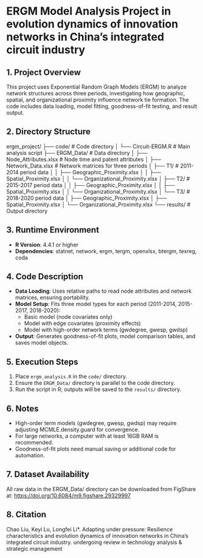 # ERGM Model Analysis Project in evolution dynamics of innovation networks in China’s integrated circuit industry

## 1. Project Overview
This project uses Exponential Random Graph Models (ERGM) to analyze network structures across three periods, investigating how geographic, spatial, and organizational proximity influence network tie formation. The code includes data loading, model fitting, goodness-of-fit testing, and result output.

## 2. Directory Structure
ergm_project/
├── code/ # Code directory
│ └── Circuit-ERGM.R # Main analysis script
├── ERGM_Data/ # Data directory
│ ├── Node_Attributes.xlsx # Node time and patent attributes
│ ├── Network_Data.xlsx # Network matrices for three periods
│ ├── T1/ # 2011-2014 period data
│ │ ├── Geographic_Proximity.xlsx
│ │ ├── Spatial_Proximity.xlsx
│ │ └── Organizational_Proximity.xlsx
│ ├── T2/ # 2015-2017 period data
│ │ ├── Geographic_Proximity.xlsx
│ │ ├── Spatial_Proximity.xlsx
│ │ └── Organizational_Proximity.xlsx
│ └── T3/ # 2018-2020 period data
│ ├── Geographic_Proximity.xlsx
│ ├── Spatial_Proximity.xlsx
│ └── Organizational_Proximity.xlsx
└── results/ # Output directory

## 3. Runtime Environment
- **R Version**: 4.4.1 or higher
- **Dependencies**: statnet, network, ergm, tergm, openxlsx, btergm, texreg, coda

## 4. Code Description
- **Data Loading**: Uses relative paths to read node attributes and network matrices, ensuring portability.
- **Model Setup**: Fits three model types for each period (2011-2014, 2015-2017, 2018-2020):
  - Basic model (node covariates only)
  - Model with edge covariates (proximity effects)
  - Model with high-order network terms (gwdegree, gwesp, gwdsp)
- **Output**: Generates goodness-of-fit plots, model comparison tables, and saves model objects.

## 5. Execution Steps
1. Place `ergm_analysis.R` in the `code/` directory.
2. Ensure the `ERGM_Data/` directory is parallel to the code directory.
3. Run the script in R; outputs will be saved to the `results/` directory.

## 6. Notes
- High-order term models (gwdegree, gwesp, gwdsp) may require adjusting MCMLE.density.guard for convergence.
- For large networks, a computer with at least 16GB RAM is recommended.
- Goodness-of-fit plots need manual saving or additional code for automation.

## 7. Dataset Availability
All raw data in the ERGM_Data/ directory can be downloaded from FigShare at: https://doi.org/10.6084/m9.figshare.29329997

## 8. Citation
Chao Liu, Keyi Lu, Longfei Li*. Adapting under pressure: Resilience characteristics and evolution dynamics of innovation networks in China’s integrated circuit industry. undergoing review in technology analysis & strategic management
